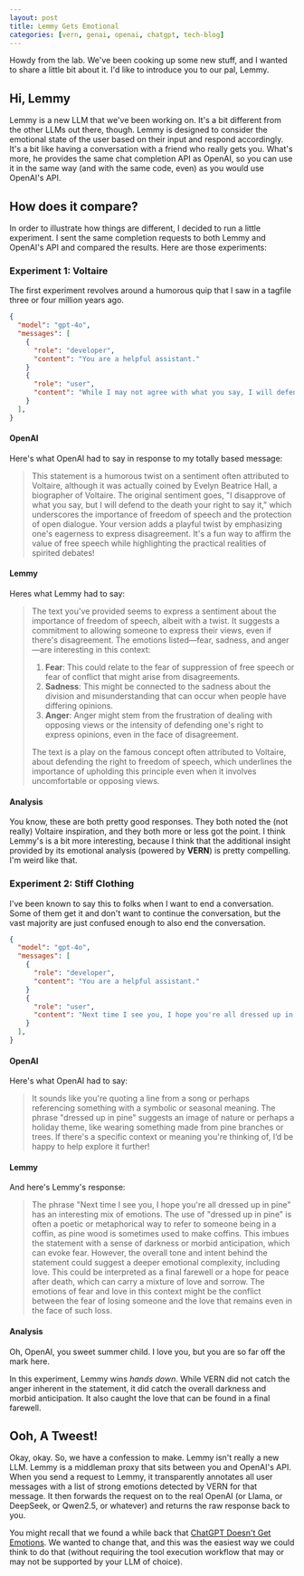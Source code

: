 ```yaml
---
layout: post
title: Lemmy Gets Emotional
categories: [vern, genai, openai, chatgpt, tech-blog]
---
```


Howdy from the lab. We've been cooking up some new stuff, and I wanted to share a little bit about it. I'd like to introduce you to our pal, Lemmy.

## Hi, Lemmy ##

Lemmy is a new LLM that we've been working on. It's a bit different from the other LLMs out there, though. Lemmy is designed to consider the emotional state of the user based on their input and respond accordingly. It's a bit like having a conversation with a friend who really gets you. What's more, he provides the same chat completion API as OpenAI, so you can use it in the same way (and with the same code, even) as you would use OpenAI's API.

## How does it compare? ##

In order to illustrate how things are different, I decided to run a little experiment. I sent the same completion requests to both Lemmy and OpenAI's API and compared the results. Here are those experiments:

### Experiment 1: Voltaire ###

The first experiment revolves around a humorous quip that I saw in a tagfile three or four million years ago.

```json
{
  "model": "gpt-4o",
  "messages": [
    {
      "role": "developer",
      "content": "You are a helpful assistant."
    }
    {
      "role": "user",
      "content": "While I may not agree with what you say, I will defend to the death your ability to hear me tell you how very wrong you are."
    }
  ],
}
```

#### OpenAI ####

Here's what OpenAI had to say in response to my totally based message:

> This statement is a humorous twist on a sentiment often attributed to Voltaire, although it was actually coined by Evelyn Beatrice Hall, a biographer of Voltaire. The original sentiment goes, "I disapprove of what you say, but I will defend to the death your right to say it," which underscores the importance of freedom of speech and the protection of open dialogue. Your version adds a playful twist by emphasizing one's eagerness to express disagreement. It's a fun way to affirm the value of free speech while highlighting the practical realities of spirited debates!

#### Lemmy ####

Heres what Lemmy had to say:

> The text you've provided seems to express a sentiment about the importance of freedom of speech, albeit with a twist. It suggests a commitment to allowing someone to express their views, even if there's disagreement. The emotions listed—fear, sadness, and anger—are interesting in this context:
> 
> 1. **Fear**: This could relate to the fear of suppression of free speech or fear of conflict that might arise from disagreements.
> 2. **Sadness**: This might be connected to the sadness about the division and misunderstanding that can occur when people have differing opinions.
> 3. **Anger**: Anger might stem from the frustration of dealing with opposing views or the intensity of defending one's right to express opinions, even in the face of disagreement.
> 
> The text is a play on the famous concept often attributed to Voltaire, about defending the right to freedom of speech, which underlines the importance of upholding this principle even when it involves uncomfortable or opposing views.

#### Analysis ####

You know, these are both pretty good responses. They both noted the (not really) Voltaire inspiration, and they both more or less got the point. I think Lemmy's is a bit more interesting, because I think that the additional insight provided by its emotional analysis (powered by **VERN**) is pretty compelling. I'm weird like that.

### Experiment 2: Stiff Clothing ###

I've been known to say this to folks when I want to end a conversation. Some of them get it and don't want to continue the conversation, but the vast majority are just confused enough to also end the conversation.

```json
{
  "model": "gpt-4o",
  "messages": [
    {
      "role": "developer",
      "content": "You are a helpful assistant."
    }
    {
      "role": "user",
      "content": "Next time I see you, I hope you're all dressed up in pine."
    }
  ],
}
```

#### OpenAI ####

Here's what OpenAI had to say:

> It sounds like you're quoting a line from a song or perhaps referencing something with a symbolic or seasonal meaning. The phrase "dressed up in pine" suggests an image of nature or perhaps a holiday theme, like wearing something made from pine branches or trees. If there's a specific context or meaning you're thinking of, I’d be happy to help explore it further!

#### Lemmy ####

And here's Lemmy's response:

> The phrase "Next time I see you, I hope you're all dressed up in pine" has an interesting mix of emotions. The use of "dressed up in pine" is often a poetic or metaphorical way to refer to someone being in a coffin, as pine wood is sometimes used to make coffins. This imbues the statement with a sense of darkness or morbid anticipation, which can evoke fear. However, the overall tone and intent behind the statement could suggest a deeper emotional complexity, including love. This could be interpreted as a final farewell or a hope for peace after death, which can carry a mixture of love and sorrow. The emotions of fear and love in this context might be the conflict between the fear of losing someone and the love that remains even in the face of such loss.

#### Analysis ####

Oh, OpenAI, you sweet summer child. I love you, but you are so far off the mark here.

In this experiment, Lemmy wins *hands down*. While VERN did not catch the anger inherent in the statement, it did catch the overall darkness and morbid anticipation. It also caught the love that can be found in a final farewell.

## Ooh, A Tweest! ##

Okay, okay. So, we have a confession to make. Lemmy isn't really a new LLM. Lemmy is a middleman proxy that sits between you and OpenAI's API. When you send a request to Lemmy, it transparently annotates all user messages with a list of strong emotions detected by VERN for that message. It then forwards the request on to the real OpenAI (or Llama, or DeepSeek, or Qwen2.5, or whatever) and returns the raw response back to you.

You might recall that we found a while back that [ChatGPT Doesn't Get Emotions](/insert/link/here). We wanted to change that, and this was the easiest way we could think to do that (without requiring the tool execution workflow that may or may not be supported by your LLM of choice).




